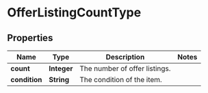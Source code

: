 # OfferListingCountType

## Properties
Name | Type | Description | Notes
------------ | ------------- | ------------- | -------------
**count** | **Integer** | The number of offer listings. | 
**condition** | **String** | The condition of the item. | 
